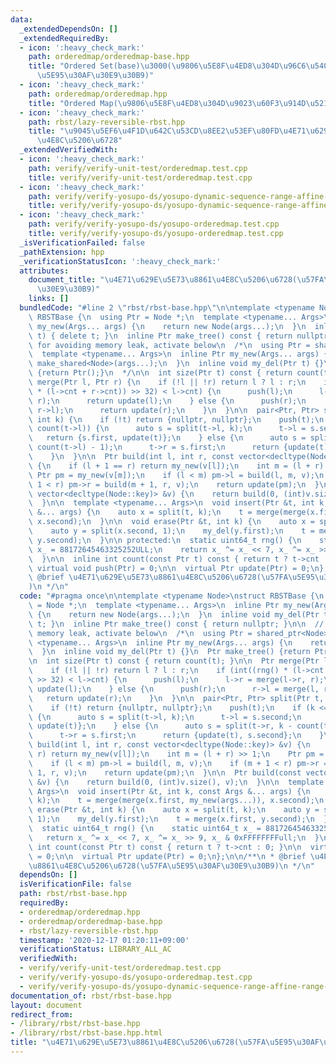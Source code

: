 ```yaml
---
data:
  _extendedDependsOn: []
  _extendedRequiredBy:
  - icon: ':heavy_check_mark:'
    path: orderedmap/orderedmap-base.hpp
    title: "Ordered Set(base)\u3000(\u9806\u5E8F\u4ED8\u304D\u96C6\u5408\u30FB\u57FA\
      \u5E95\u30AF\u30E9\u30B9)"
  - icon: ':heavy_check_mark:'
    path: orderedmap/orderedmap.hpp
    title: "Ordered Map(\u9806\u5E8F\u4ED8\u304D\u9023\u60F3\u914D\u5217)"
  - icon: ':heavy_check_mark:'
    path: rbst/lazy-reversible-rbst.hpp
    title: "\u9045\u5EF6\u4F1D\u642C\u53CD\u8EE2\u53EF\u80FD\u4E71\u629E\u5E73\u8861\
      \u4E8C\u5206\u6728"
  _extendedVerifiedWith:
  - icon: ':heavy_check_mark:'
    path: verify/verify-unit-test/orderedmap.test.cpp
    title: verify/verify-unit-test/orderedmap.test.cpp
  - icon: ':heavy_check_mark:'
    path: verify/verify-yosupo-ds/yosupo-dynamic-sequence-range-affine-range-sum.test.cpp
    title: verify/verify-yosupo-ds/yosupo-dynamic-sequence-range-affine-range-sum.test.cpp
  - icon: ':heavy_check_mark:'
    path: verify/verify-yosupo-ds/yosupo-orderedmap.test.cpp
    title: verify/verify-yosupo-ds/yosupo-orderedmap.test.cpp
  _isVerificationFailed: false
  _pathExtension: hpp
  _verificationStatusIcon: ':heavy_check_mark:'
  attributes:
    document_title: "\u4E71\u629E\u5E73\u8861\u4E8C\u5206\u6728(\u57FA\u5E95\u30AF\
      \u30E9\u30B9)"
    links: []
  bundledCode: "#line 2 \"rbst/rbst-base.hpp\"\n\ntemplate <typename Node>\nstruct\
    \ RBSTBase {\n  using Ptr = Node *;\n  template <typename... Args>\n  inline Ptr\
    \ my_new(Args... args) {\n    return new Node(args...);\n  }\n  inline void my_del(Ptr\
    \ t) { delete t; }\n  inline Ptr make_tree() const { return nullptr; }\n\n  //\
    \ for avoiding memory leak, activate below\n  /*\n  using Ptr = shared_ptr<Node>;\n\
    \  template <typename... Args>\n  inline Ptr my_new(Args... args) {\n    return\
    \ make_shared<Node>(args...);\n  }\n  inline void my_del(Ptr t) {}\n  Ptr make_tree()\
    \ {return Ptr();}\n  */\n\n  int size(Ptr t) const { return count(t); }\n\n  Ptr\
    \ merge(Ptr l, Ptr r) {\n    if (!l || !r) return l ? l : r;\n    if (int((rng()\
    \ * (l->cnt + r->cnt)) >> 32) < l->cnt) {\n      push(l);\n      l->r = merge(l->r,\
    \ r);\n      return update(l);\n    } else {\n      push(r);\n      r->l = merge(l,\
    \ r->l);\n      return update(r);\n    }\n  }\n\n  pair<Ptr, Ptr> split(Ptr t,\
    \ int k) {\n    if (!t) return {nullptr, nullptr};\n    push(t);\n    if (k <=\
    \ count(t->l)) {\n      auto s = split(t->l, k);\n      t->l = s.second;\n   \
    \   return {s.first, update(t)};\n    } else {\n      auto s = split(t->r, k -\
    \ count(t->l) - 1);\n      t->r = s.first;\n      return {update(t), s.second};\n\
    \    }\n  }\n\n  Ptr build(int l, int r, const vector<decltype(Node::key)> &v)\
    \ {\n    if (l + 1 == r) return my_new(v[l]);\n    int m = (l + r) >> 1;\n   \
    \ Ptr pm = my_new(v[m]);\n    if (l < m) pm->l = build(l, m, v);\n    if (m +\
    \ 1 < r) pm->r = build(m + 1, r, v);\n    return update(pm);\n  }\n\n  Ptr build(const\
    \ vector<decltype(Node::key)> &v) {\n    return build(0, (int)v.size(), v);\n\
    \  }\n\n  template <typename... Args>\n  void insert(Ptr &t, int k, const Args\
    \ &... args) {\n    auto x = split(t, k);\n    t = merge(merge(x.first, my_new(args...)),\
    \ x.second);\n  }\n\n  void erase(Ptr &t, int k) {\n    auto x = split(t, k);\n\
    \    auto y = split(x.second, 1);\n    my_del(y.first);\n    t = merge(x.first,\
    \ y.second);\n  }\n\n protected:\n  static uint64_t rng() {\n    static uint64_t\
    \ x_ = 88172645463325252ULL;\n    return x_ ^= x_ << 7, x_ ^= x_ >> 9, x_ & 0xFFFFFFFFull;\n\
    \  }\n\n  inline int count(const Ptr t) const { return t ? t->cnt : 0; }\n\n \
    \ virtual void push(Ptr) = 0;\n\n  virtual Ptr update(Ptr) = 0;\n};\n\n/**\n *\
    \ @brief \u4E71\u629E\u5E73\u8861\u4E8C\u5206\u6728(\u57FA\u5E95\u30AF\u30E9\u30B9\
    )\n */\n"
  code: "#pragma once\n\ntemplate <typename Node>\nstruct RBSTBase {\n  using Ptr\
    \ = Node *;\n  template <typename... Args>\n  inline Ptr my_new(Args... args)\
    \ {\n    return new Node(args...);\n  }\n  inline void my_del(Ptr t) { delete\
    \ t; }\n  inline Ptr make_tree() const { return nullptr; }\n\n  // for avoiding\
    \ memory leak, activate below\n  /*\n  using Ptr = shared_ptr<Node>;\n  template\
    \ <typename... Args>\n  inline Ptr my_new(Args... args) {\n    return make_shared<Node>(args...);\n\
    \  }\n  inline void my_del(Ptr t) {}\n  Ptr make_tree() {return Ptr();}\n  */\n\
    \n  int size(Ptr t) const { return count(t); }\n\n  Ptr merge(Ptr l, Ptr r) {\n\
    \    if (!l || !r) return l ? l : r;\n    if (int((rng() * (l->cnt + r->cnt))\
    \ >> 32) < l->cnt) {\n      push(l);\n      l->r = merge(l->r, r);\n      return\
    \ update(l);\n    } else {\n      push(r);\n      r->l = merge(l, r->l);\n   \
    \   return update(r);\n    }\n  }\n\n  pair<Ptr, Ptr> split(Ptr t, int k) {\n\
    \    if (!t) return {nullptr, nullptr};\n    push(t);\n    if (k <= count(t->l))\
    \ {\n      auto s = split(t->l, k);\n      t->l = s.second;\n      return {s.first,\
    \ update(t)};\n    } else {\n      auto s = split(t->r, k - count(t->l) - 1);\n\
    \      t->r = s.first;\n      return {update(t), s.second};\n    }\n  }\n\n  Ptr\
    \ build(int l, int r, const vector<decltype(Node::key)> &v) {\n    if (l + 1 ==\
    \ r) return my_new(v[l]);\n    int m = (l + r) >> 1;\n    Ptr pm = my_new(v[m]);\n\
    \    if (l < m) pm->l = build(l, m, v);\n    if (m + 1 < r) pm->r = build(m +\
    \ 1, r, v);\n    return update(pm);\n  }\n\n  Ptr build(const vector<decltype(Node::key)>\
    \ &v) {\n    return build(0, (int)v.size(), v);\n  }\n\n  template <typename...\
    \ Args>\n  void insert(Ptr &t, int k, const Args &... args) {\n    auto x = split(t,\
    \ k);\n    t = merge(merge(x.first, my_new(args...)), x.second);\n  }\n\n  void\
    \ erase(Ptr &t, int k) {\n    auto x = split(t, k);\n    auto y = split(x.second,\
    \ 1);\n    my_del(y.first);\n    t = merge(x.first, y.second);\n  }\n\n protected:\n\
    \  static uint64_t rng() {\n    static uint64_t x_ = 88172645463325252ULL;\n \
    \   return x_ ^= x_ << 7, x_ ^= x_ >> 9, x_ & 0xFFFFFFFFull;\n  }\n\n  inline\
    \ int count(const Ptr t) const { return t ? t->cnt : 0; }\n\n  virtual void push(Ptr)\
    \ = 0;\n\n  virtual Ptr update(Ptr) = 0;\n};\n\n/**\n * @brief \u4E71\u629E\u5E73\
    \u8861\u4E8C\u5206\u6728(\u57FA\u5E95\u30AF\u30E9\u30B9)\n */\n"
  dependsOn: []
  isVerificationFile: false
  path: rbst/rbst-base.hpp
  requiredBy:
  - orderedmap/orderedmap.hpp
  - orderedmap/orderedmap-base.hpp
  - rbst/lazy-reversible-rbst.hpp
  timestamp: '2020-12-17 01:20:11+09:00'
  verificationStatus: LIBRARY_ALL_AC
  verifiedWith:
  - verify/verify-unit-test/orderedmap.test.cpp
  - verify/verify-yosupo-ds/yosupo-orderedmap.test.cpp
  - verify/verify-yosupo-ds/yosupo-dynamic-sequence-range-affine-range-sum.test.cpp
documentation_of: rbst/rbst-base.hpp
layout: document
redirect_from:
- /library/rbst/rbst-base.hpp
- /library/rbst/rbst-base.hpp.html
title: "\u4E71\u629E\u5E73\u8861\u4E8C\u5206\u6728(\u57FA\u5E95\u30AF\u30E9\u30B9)"
---
```

